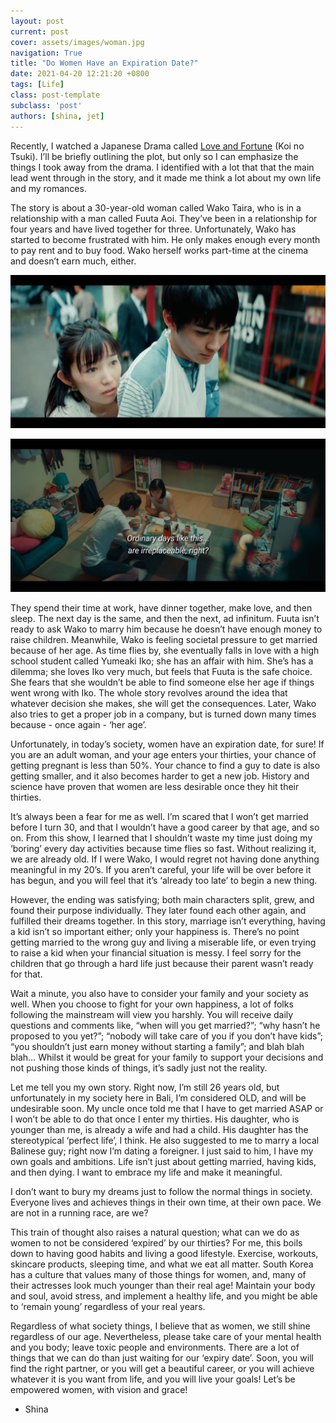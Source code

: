 ```yaml
---
layout: post
current: post
cover: assets/images/woman.jpg
navigation: True
title: "Do Women Have an Expiration Date?"
date: 2021-04-20 12:21:20 +0800
tags: [Life]
class: post-template
subclass: 'post'
authors: [shina, jet]
---
```

Recently, I watched a Japanese Drama called [Love and Fortune](https://asianwiki.com/Love_and_Fortune) (Koi no Tsuki).  I’ll be briefly outlining the plot, but only so I can emphasize the things I took away from the drama. I identified with a lot that that the main lead went through in the story, and it made me think a lot about my own life and my romances.

The story is about a 30-year-old woman called Wako Taira, who is in a relationship with a man called Fuuta Aoi. They’ve been in a relationship for four years and have lived together for three. Unfortunately, Wako has started to become frustrated with him. He only makes enough every month to pay rent and to buy food. Wako herself works part-time at the cinema and doesn’t earn much, either. 

![Koi No Tsuki 1!](/assets/images/koinotsuki1.jpg "Wako and Iko")

![Koi No Tsuki 2!](/assets/images/koinotsuki2.jpg "Wako and Fuuta")

They spend their time at work, have dinner together, make love, and then sleep. The next day is the same, and then the next, ad infinitum. Fuuta isn’t ready to ask Wako to marry him because he doesn’t have enough money to raise children. Meanwhile, Wako is feeling societal pressure to get married because of her age. As time flies by, she eventually falls in love with a high school student called Yumeaki Iko; she has an affair with him. She’s has a dilemma; she loves Iko very much, but feels that Fuuta is the safe choice. She fears that she wouldn’t be able to find someone else her age if things went wrong with Iko. The whole story revolves around the idea that whatever decision she makes, she will get the consequences. Later, Wako also tries to get a proper job in a company, but is turned down many times because - once again - ‘her age’.

Unfortunately, in today’s society, women have an expiration date, for sure! If you are an adult woman, and your age enters your thirties, your chance of getting pregnant is less than 50%. Your chance to find a guy to date is also getting smaller, and it also becomes harder to get a new job. History and science have proven that women are less desirable once they hit their thirties. 

It’s always been a fear for me as well. I’m scared that I won’t get married before I turn 30, and that I wouldn’t have a good career by that age, and so on. From this show, I learned that I shouldn’t waste my time just doing my ‘boring’ every day activities because time flies so fast. Without realizing it, we are already old. If I were Wako, I would regret not having done anything meaningful in my 20’s. If you aren’t careful, your life will be over before it has begun, and you will feel that it’s ‘already too late’ to begin a new thing. 

However, the ending was satisfying; both main characters split, grew, and found their purpose individually. They later found each other again, and fulfilled their dreams together. In this story, marriage isn’t everything, having a kid isn’t so important either; only your happiness is. There’s no point getting married to the wrong guy and living a miserable life, or even trying to raise a kid when your financial situation is messy. I feel sorry for the children that go through a hard life just because their parent wasn’t ready for that. 

Wait a minute, you also have to consider your family and your society as well. When you choose to fight for your own happiness, a lot of folks following the mainstream will view you harshly. You will receive daily questions and comments like, “when will you get married?”; “why hasn’t he proposed to you yet?”; “nobody will take care of you if you don’t have kids”; “you shouldn’t just earn money without starting a family”; and blah blah blah… Whilst it would be great for your family to support your decisions and not pushing those kinds of things, it’s sadly just not the reality.  

Let me tell you my own story. Right now, I’m still 26 years old, but unfortunately in my society here in Bali, I’m considered OLD, and will be undesirable soon. My uncle once told me that I have to get married ASAP or I won’t be able to do that once I enter my thirties. His daughter, who is younger than me, is already a wife and had a child. His daughter has the stereotypical ‘perfect life’, I think. He also suggested to me to marry a local Balinese guy; right now I’m dating a foreigner. I just said to him, I have my own goals and ambitions. Life isn’t just about getting married, having kids, and then dying. I want to embrace my life and make it meaningful. 

I don’t want to bury my dreams just to follow the normal things in society. Everyone lives and achieves things in their own time, at their own pace. We are not in a running race, are we? 

This train of thought also raises a natural question; what can we do as women to not be considered ‘expired’ by our thirties? For me, this boils down to having good habits and living a good lifestyle. Exercise, workouts, skincare products, sleeping time, and what we eat all matter. South Korea has a culture that values many of those things for women, and, many of their actresses look much younger than their real age! Maintain your body and soul, avoid stress, and implement a healthy life, and you might be able to ‘remain young’ regardless of your real years. 

Regardless of what society things, I believe that as women, we still shine regardless of our age. Nevertheless, please take care of your mental health and you body; leave toxic people and environments. There are a lot of things that we can do than just waiting for our ‘expiry date’. Soon, you will find the right partner, or you will get a beautiful career, or you will achieve whatever it is you want from life, and you will live your goals! Let’s be empowered women, with vision and grace! 

- Shina
